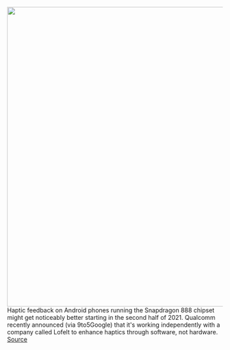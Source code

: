 <img src='https://cdn.vox-cdn.com/thumbor/CJJYPpxPZmohocVhsWm2lfb-hWc=/0x0:2040x1360/1200x800/filters:focal(857x517:1183x843)/cdn.vox-cdn.com/uploads/chorus_image/image/68862617/akrales_201012_4137_0010.0.0.jpg' width='700px' /><br/>
Haptic feedback on Android phones running the Snapdragon 888 chipset might get noticeably better starting in the second half of 2021. Qualcomm recently announced (via 9to5Google) that it's working independently with a company called Lofelt to enhance haptics through software, not hardware.
<a href='https://www.theverge.com/2021/2/23/22297285/qualcomm-lofelt-haptics-vibration-snapdragon-888-api-software'> Source <a/>